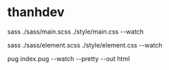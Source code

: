 # thanhdev

sass ./sass/main.scss ./style/main.css --watch

sass ./sass/element.scss ./style/element.css --watch

pug index.pug --watch --pretty --out html
